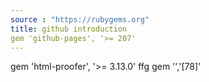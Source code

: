 ```yaml
---
source : "https://rubygems.org"
title: github introduction
gem 'github-pages', '>= 207'
---
```

gem 'html-proofer', '>= 3.13.0'
ffg
gem '','[78]'
